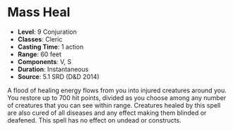 # Mass Heal

- **Level**: 9 Conjuration
- **Classes**: Cleric
- **Casting Time**: 1 action
- **Range**: 60 feet
- **Components**: V, S
- **Duration**: Instantaneous
- **Source**: 5.1 SRD (D&D 2014)

A flood of healing energy flows from you into injured creatures around you. You restore up to 700 hit points, divided as you choose among any number of creatures that you can see within range. Creatures healed by this spell are also cured of all diseases and any effect making them blinded or deafened. This spell has no effect on undead or constructs.

